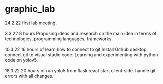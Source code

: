 # graphic_lab
24.2.22  first lab meeting. <br/><br/>
3.3.22   8 hours Proposing ideas and research on the main idea in terms of technologies, programming languages, frameworks. <br /><br/>
10.3.22  16 hours of learn how to connect to git Install Github desktop, connect git to visual studio code. Learning and experimenting with python code on yolov5. <br /><br/>
18.3.22  20 hours of run yolo5 from flask.react start client-side. handle git errors with all changes. <br /><br/>


